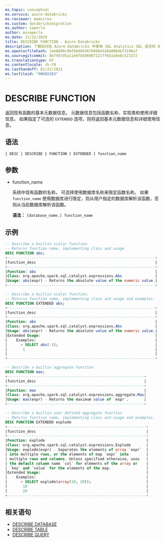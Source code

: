 ```yaml
---
ms.topic: conceptual
ms.service: azure-databricks
ms.reviewer: mamccrea
ms.custom: databricksmigration
ms.author: saperla
author: mssaperla
ms.date: 12/22/2020
title: DESCRIBE FUNCTION - Azure Databricks
description: 了解如何在 Azure Databricks 中使用 SQL Analytics SQL 语言的 DESCRIBE FUNCTION 语法。
ms.openlocfilehash: 1e68090c08fb9d8436fb908432848864bf3196a7
ms.sourcegitcommit: bb7497d5a11e8fb506907221ff65a18e6c523372
ms.translationtype: HT
ms.contentlocale: zh-CN
ms.lasthandoff: 01/22/2021
ms.locfileid: "98692263"
---
```

# <a name="describe-function"></a>DESCRIBE FUNCTION

返回现有函数的基本元数据信息。 元数据信息包括函数名称、实现类和使用详细信息。  如果指定了可选的 ``EXTENDED`` 选项，则将返回基本元数据信息和详细使用信息。

## <a name="syntax"></a>语法

```
{ DESC | DESCRIBE } FUNCTION [ EXTENDED ] function_name
```

## <a name="parameters"></a>参数

* function_name

  系统中现有函数的名称。 可选择使用数据库名称来限定函数名称。 如果 ``function_name`` 使用数据库进行限定，则从用户指定的数据库解析该函数，否则从当前数据库解析该函数。

  **语法：** ``[database_name.] function_name``

## <a name="examples"></a>示例

```sql
-- Describe a builtin scalar function.
-- Returns function name, implementing class and usage
DESC FUNCTION abs;
+-------------------------------------------------------------------+
|function_desc                                                      |
+-------------------------------------------------------------------+
|Function: abs                                                      |
|Class: org.apache.spark.sql.catalyst.expressions.Abs               |
|Usage: abs(expr) - Returns the absolute value of the numeric value.|
+-------------------------------------------------------------------+

-- Describe a builtin scalar function.
-- Returns function name, implementing class and usage and examples.
DESC FUNCTION EXTENDED abs;
+-------------------------------------------------------------------+
|function_desc                                                      |
+-------------------------------------------------------------------+
|Function: abs                                                      |
|Class: org.apache.spark.sql.catalyst.expressions.Abs               |
|Usage: abs(expr) - Returns the absolute value of the numeric value.|
|Extended Usage:                                                    |
|    Examples:                                                      |
|      > SELECT abs(-1);                                            |
|       1                                                           |
|                                                                   |
+-------------------------------------------------------------------+

-- Describe a builtin aggregate function
DESC FUNCTION max;
+--------------------------------------------------------------+
|function_desc                                                 |
+--------------------------------------------------------------+
|Function: max                                                 |
|Class: org.apache.spark.sql.catalyst.expressions.aggregate.Max|
|Usage: max(expr) - Returns the maximum value of `expr`.       |
+--------------------------------------------------------------+

-- Describe a builtin user defined aggregate function
-- Returns function name, implementing class and usage and examples.
DESC FUNCTION EXTENDED explode
+---------------------------------------------------------------+
|function_desc                                                  |
+---------------------------------------------------------------+
|Function: explode                                              |
|Class: org.apache.spark.sql.catalyst.expressions.Explode       |
|Usage: explode(expr) - Separates the elements of array `expr`  |
| into multiple rows, or the elements of map `expr` into        |
| multiple rows and columns. Unless specified otherwise, uses   |
| the default column name `col` for elements of the array or    |
| `key` and `value` for the elements of the map.                |
|Extended Usage:                                                |
|    Examples:                                                  |
|      > SELECT explode(array(10, 20));                         |
|       10                                                      |
|       20                                                      |
+---------------------------------------------------------------+
```

## <a name="related-statements"></a>相关语句

* [DESCRIBE DATABASE](sql-ref-syntax-aux-describe-database.md)
* [DESCRIBE TABLE](sql-ref-syntax-aux-describe-table.md)
* [DESCRIBE QUERY](sql-ref-syntax-aux-describe-query.md)